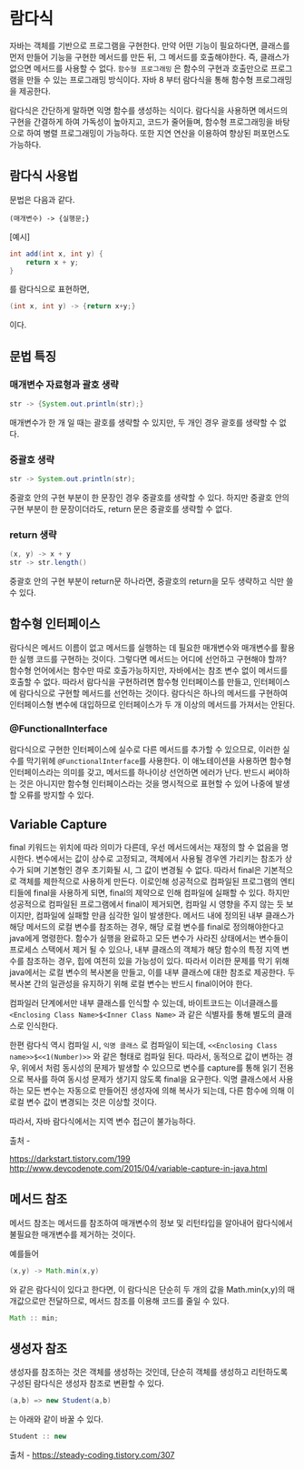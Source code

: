 # 람다식
자바는 객체를 기반으로 프로그램을 구현한다. 만약 어떤 기능이 필요하다면, 클래스를 먼저 만들어 기능을 구현한 메서드를 만든 뒤, 그 메서드를 호출해야한다. 즉, 클래스가 없으면 메서드를 사용할 수 없다. `함수형 프로그래밍` 은 함수의 구현과 호출만으로 프로그램을 만들 수 있는 프로그래밍 방식이다. 자바 8 부터 람다식을 통해 함수형 프로그래밍을 제공한다.

람다식은 간단하게 말하면 익명 함수를 생성하는 식이다. 람다식을 사용하면 메서드의 구현을 간결하게 하여 가독성이 높아지고, 코드가 줄어들며, 함수형 프로그래밍을 바탕으로 하여 병렬 프로그래밍이 가능하다. 또한 지연 연산을 이용하여 향상된 퍼포먼스도 가능하다. 

## 람다식 사용법

문법은 다음과 같다.

`(매개변수) -> {실행문;}`

[예시]

``` java
int add(int x, int y) {
    return x + y;
}
````
를 람다식으로 표현하면,

```java
(int x, int y) -> {return x+y;}
```

이다.

## 문법 특징

### 매개변수 자료형과 괄호 생략

``` java
str -> {System.out.println(str);}
```

매개변수가 한 개 일 때는 괄호를 생략할 수 있지만, 두 개인 경우 괄호를 생략할 수 없다.

### 중괄호 생략

``` java
str -> System.out.println(str);
```
중괄호 안의 구현 부분이 한 문장인 경우 중괄호를 생략할 수 있다. 하지만 중괄호 안의 구현 부분이 한 문장이더라도, return 문은 중괄호를 생략할 수 없다.

### return 생략
``` java
(x, y) -> x + y
str -> str.length()
```
중괄호 안의 구현 부분이 return문 하나라면, 중괄호의 return을 모두 생략하고 식만 쓸 수 있다.

## 함수형 인터페이스
람다식은 메서드 이름이 없고 메서드를 실행하는 데 필요한 매개변수와 매개변수를 활용한 실행 코드를 구현하는 것이다. 그렇다면 메서드는 어디에 선언하고 구현해야 할까? 함수형 언어에서는 함수만 따로 호출가능하지만, 자바에서는 참조 변수 없이 메서드를 호출할 수 없다. 따라서 람다식을 구현하려면 함수형 인터페이스를 만들고, 인터페이스에 람다식으로 구현할 메서드를 선언하는 것이다. 람다식은 하나의 메서드를 구현하여 인터페이스형 변수에 대입하므로 인터페이스가 두 개 이상의 메서드를 가져서는 안된다.

### @FunctionalInterface
람다식으로 구현한 인터페이스에 실수로 다른 메서드를 추가할 수 있으므로, 이러한 실수를 막기위헤 `@FunctionalInterface`를 사용한다. 이 애노테이션을 사용하면 함수형 인터페이스라는 의미를 갖고, 메서드를 하나이상 선언하면 에러가 난다. 반드시 써야하는 것은 아니지만 함수형 인터페이스라는 것을 명시적으로 표현할 수 있어 나중에 발생할 오류를 방지할 수 있다.

## Variable Capture
final 키워드는 위치에 따라 의미가 다른데, 우선 메서드에서는 재정의 할 수 없음을 명시한다. 변수에서는 값이 상수로 고정되고, 객체에서 사용될 경우엔 가리키는 참조가 상수가 되며 기본형인 경우 초기화될 시, 그 값이 변경될 수 없다. 따라서 final은 기본적으로 객체를 제한적으로 사용하게 만든다. 이로인해 성공적으로 컴파일된 프로그램의 엔티티들에 final을 사용하게 되면, final의 제약으로 인해 컴파일에 실패할 수 있다. 하지만 성공적으로 컴파일된 프로그램에서 final이 제거되면, 컴파일 시 영향을 주지 않는 듯 보이지만, 컴파일에 실패할 만큼 심각한 일이 발생한다. 메서드 내에 정의된 내부 클래스가 해당 메서드의 로컬 변수를 참조하는 경우, 해당 로컬 변수를 final로 정의해야한다고 java에게 명령한다. 함수가 실행을 완료하고 모든 변수가 사라진 상태에서는 변수들이 프로세스 스택에서 제거 될 수 있으나, 내부 클래스의 객체가 해당 함수의 특정 지역 변수를 참조하는 경우, 힙에 여전히 있을 가능성이 있다. 따라서 이러한 문제를 막기 위해 java에서는 로컬 변수의 복사본을 만들고, 이를 내부 클래스에 대한 참조로 제공한다. 두 복사본 간의 일관성을 유지하기 위해 로컬 변수는 반드시 final이어야 한다.

컴파일러 단계에서만 내부 클래스를 인식할 수 있는데, 바이트코드는 이너클래스를 `<Enclosing Class Name>$<Inner Class Name>` 과 같은 식별자를 통해 별도의 클래스로 인식한다. 

한편 람다식 역시 컴파일 시, `익명 클래스` 로 컴파일이 되는데, `<<Enclosing Class name>>$<<1(Number)>>` 와 같은 형태로 컴파일 된다. 따라서, 동적으로 값이 변하는 경우, 위에서 처럼 동시성의 문제가 발생할 수 있으므로 변수를 capture를 통해 읽기 전용으로 복사를 하여 동시성 문제가 생기지 않도록 final을 요구한다. 익명 클래스에서 사용하는 모든 변수는 자동으로 만들어진 생성자에 의해 복사가 되는데, 다른 함수에 의해 이 로컬 변수 값이 변경되는 것은 이상할 것이다. 

따라서, 자바 람다식에서는 지역 변수 접근이 불가능하다.

출처 - 

https://darkstart.tistory.com/199
http://www.devcodenote.com/2015/04/variable-capture-in-java.html

## 메서드 참조
메서드 참조는 메서드를 참조하여 매개변수의 정보 및 리턴타입을 알아내어 람다식에서 불필요한 매개변수를 제거하는 것이다. 

예를들어 
``` java
(x,y) -> Math.min(x,y)
```
와 같은 람다식이 있다고 한다면, 이 람다식은 단순히 두 개의 값을 Math.min(x,y)의 매개값으로만 전달하므로, 메서드 참조를 이용해 코드를 줄일 수 있다.
``` java
Math :: min;
```

## 생성자 참조
생성자를 참조하는 것은 객체를 생성하는 것인데, 단순히 객체를 생성하고 리턴하도록 구성된 람다식은 생성자 참조로 변환할 수 있다.

``` java
(a,b) => new Student(a,b)
```
는 아래와 같이 바꿀 수 있다.
``` java
Student :: new
```

출처 - https://steady-coding.tistory.com/307